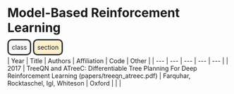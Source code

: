 # Model-Based Reinforcement Learning

<span style="background-color:#f8f8f8; border-radius:10px; border: 3px solid #2e3436; padding: 7px;">class</span> <span style="background-color:#feefce; border-radius:10px; border: 3px solid #2e3436; padding: 7px;">section</span>

| Year | Title | Authors | Affiliation | Code | Other |
| --- | --- | --- | --- | --- |
| 2017 | TreeQN and ATreeC: Differentiable Tree Planning For Deep Reinforcement Learning (papers/treeqn_atreec.pdf) | Farquhar, Rocktaschel, Igl, Whiteson | Oxford | | |